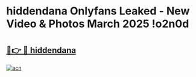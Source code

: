 # hiddendana Onlyfans Leaked - New Video & Photos March 2025 !o2n0d

# <h2><a href="https://jy8czz.iuczelnia.edu.pl?title=hiddendana&ref=o2n0d">🔗👉 🔴 hiddendana</a></h2>

[![acn](https://github.com/user-attachments/assets/0f9c940e-d8b0-45ae-aac7-cd30a18b3e1c)](https://jy8czz.iuczelnia.edu.pl?title=hiddendana&ref=o2n0d)

